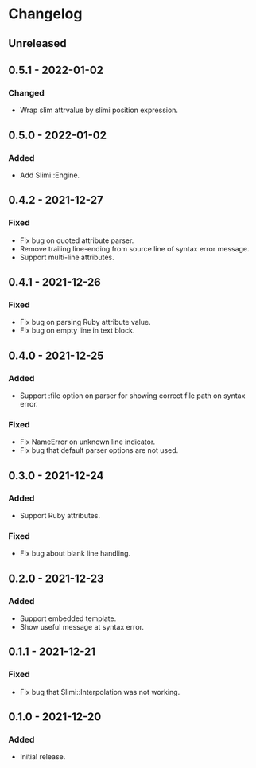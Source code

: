 # Changelog

## Unreleased

## 0.5.1 - 2022-01-02

### Changed

- Wrap slim attrvalue by slimi position expression.

## 0.5.0 - 2022-01-02

### Added

- Add Slimi::Engine.

## 0.4.2 - 2021-12-27

### Fixed

- Fix bug on quoted attribute parser.
- Remove trailing line-ending from source line of syntax error message.
- Support multi-line attributes.

## 0.4.1 - 2021-12-26

### Fixed

- Fix bug on parsing Ruby attribute value.
- Fix bug on empty line in text block.

## 0.4.0 - 2021-12-25

### Added

- Support :file option on parser for showing correct file path on syntax error.

### Fixed

- Fix NameError on unknown line indicator.
- Fix bug that default parser options are not used.

## 0.3.0 - 2021-12-24

### Added

- Support Ruby attributes.

### Fixed

- Fix bug about blank line handling.

## 0.2.0 - 2021-12-23

### Added

- Support embedded template.
- Show useful message at syntax error.

## 0.1.1 - 2021-12-21

### Fixed

- Fix bug that Slimi::Interpolation was not working.

## 0.1.0 - 2021-12-20

### Added

- Initial release.

